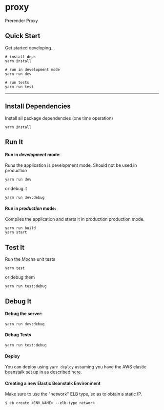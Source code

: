 # proxy

Prerender Proxy

## Quick Start

Get started developing...

```shell
# install deps
yarn install

# run in development mode
yarn run dev

# run tests
yarn run test
```

---

## Install Dependencies

Install all package dependencies (one time operation)

```shell
yarn install
```

## Run It
#### Run in *development* mode:
Runs the application is development mode. Should not be used in production

```shell
yarn run dev
```

or debug it

```shell
yarn run dev:debug
```

#### Run in *production* mode:

Compiles the application and starts it in production production mode.

```shell
yarn run build
yarn start
```

## Test It

Run the Mocha unit tests

```shell
yarn test
```

or debug them

```shell
yarn run test:debug
```

## Debug It

#### Debug the server:

```
yarn run dev:debug
```

#### Debug Tests

```
yarn run test:debug
```

#### Deploy

You can deploy using `yarn deploy` assuming you have the AWS elastic beanstalk set up in as described [here](../README.md).

#### Creating a new Elastic Beanstalk Environment

Make sure to use the "network" ELB type, so as to obtain a static IP.

```
$ eb create <ENV_NAME> --elb-type network
```